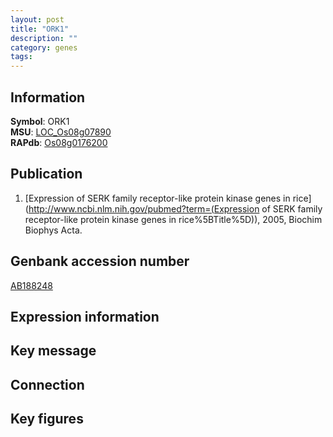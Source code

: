 ```yaml
---
layout: post
title: "ORK1"
description: ""
category: genes
tags: 
---
```


## Information
__Symbol__: ORK1  
__MSU__: [LOC_Os08g07890](http://rice.plantbiology.msu.edu/cgi-bin/ORF_infopage.cgi?orf=LOC_Os08g07890)  
__RAPdb__: [Os08g0176200](http://rapdb.dna.affrc.go.jp/viewer/gbrowse_details/irgsp1?name=Os08g0176200)  

## Publication
1. [Expression of SERK family receptor-like protein kinase genes in rice](http://www.ncbi.nlm.nih.gov/pubmed?term=(Expression of SERK family receptor-like protein kinase genes in rice%5BTitle%5D)), 2005, Biochim Biophys Acta.

## Genbank accession number
[AB188248](http://www.ncbi.nlm.nih.gov/nuccore/AB188248)

## Expression information

## Key message

## Connection

## Key figures


